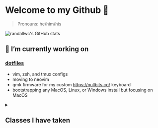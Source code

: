 # Welcome to my Github 👋

> Pronouns: he/him/his

![randallwc's GitHub stats](https://github-readme-stats.vercel.app/api?username=randallwc&layout=compact&show_icons=true&theme=prussian)

## 🔭 I’m currently working on

### [dotfiles](https://github.com/randallwc/.dotfiles)

- vim, zsh, and tmux configs
- moving to neovim
- qmk firmware for my custom https://nullbits.co/ keyboard
- bootstrapping any MacOS, Linux, or Windows install but focusing on MacOS

<details>
  <summary><h2>Classes I have taken</h2></summary>
<br>

|   Quarter   |                                                                    Class                                                                    |
| :---------: | :-----------------------------------------------------------------------------------------------------------------------------------------: |
| Winter 2019 |                                                  (CS31)[https://github.com/randallwc/CS31]                                                  |
| Spring 2019 |                                                  (CS32)[https://github.com/randallwc/CS32]                                                  |
|  Fall 2019  |                                                  (ECE3)[https://github.com/randallwc/ECE3]                                                  |
| Winter 2020 |                                                  (CS33)[https://github.com/randallwc/CS33]                                                  |
| Spring 2020 |                                                 (CS35L)[https://github.com/randallwc/CS35L]                                                 |
| Summer 2020 |                                                 (CS180)[https://github.com/randallwc/CS180]                                                 |
|  Fall 2020  |                         (CS111)[https://github.com/randallwc/CS111], (CSM146)[https://github.com/randallwc/CSM146]                          |
| Winter 2021 | (ECE188CV)[https://github.com/randallwc/ECE188CV], (CS181)[https://github.com/randallwc/CS181], (CS118)[https://github.com/randallwc/CS118] |
| Spring 2021 |                         (ECE113)[https://github.com/randallwc/ECE113], (CS143)[https://github.com/randallwc/CS143]                          |
|  Fall 2021  |                       (CSM148)[https://github.com/randallwc/CSM148], (CSM152A)[https://github.com/randallwc/CSM152A]                        |
| Winter 2022 |                        (CSCM121)[https://github.com/randallwc/CSCM121], (180DA)[https://github.com/randallwc/Team3]                         |
| Spring 2022 |                                                 (180DB)[https://github.com/randallwc/Team3]                                                 |

</details>
